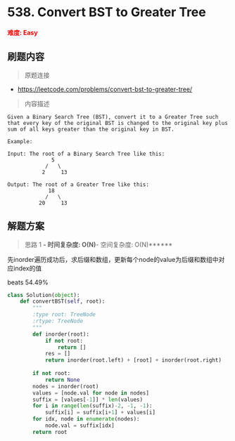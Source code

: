 # 538. Convert BST to Greater Tree

**<font color=red>难度: Easy</font>**

## 刷题内容

> 原题连接

* https://leetcode.com/problems/convert-bst-to-greater-tree/

> 内容描述

```
Given a Binary Search Tree (BST), convert it to a Greater Tree such that every key of the original BST is changed to the original key plus sum of all keys greater than the original key in BST.

Example:

Input: The root of a Binary Search Tree like this:
              5
            /   \
           2     13

Output: The root of a Greater Tree like this:
             18
            /   \
          20     13
```

## 解题方案

> 思路 1
******- 时间复杂度: O(N)******- 空间复杂度: O(N)******



先inorder遍历成功后，求后缀和数组，更新每个node的value为后缀和数组中对应index的值

beats 54.49%

```python
class Solution(object):
    def convertBST(self, root):
        """
        :type root: TreeNode
        :rtype: TreeNode
        """
        def inorder(root):
            if not root:
                return []
            res = []
            return inorder(root.left) + [root] + inorder(root.right)
        
        if not root:
            return None
        nodes = inorder(root)
        values = [node.val for node in nodes]
        suffix = [values[-1]] * len(values)
        for i in range(len(suffix)-2, -1, -1):
            suffix[i] = suffix[i+1] + values[i]
        for idx, node in enumerate(nodes):
            node.val = suffix[idx]
        return root
```
